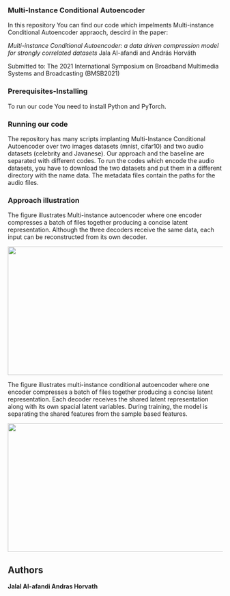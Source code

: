 ### Multi-Instance Conditional Autoencoder
In this repository You can find our code which impelments Multi-instance Conditional Autoencoder appraoch, descird in the paper:

*Multi-instance Conditional Autoencoder: a data driven compression model for strongly correlated datasets*
Jala Al-afandi and András Horváth

Submitted to:
The 2021 International Symposium on Broadband Multimedia Systems and Broadcasting (BMSB2021)

### Prerequisites-Installing
To run our code You need to install Python and PyTorch.

### Running our code
The repository has many scripts implanting Multi-Instance Conditional Autoencoder over two images datasets (mnist, cifar10) and two audio datasets (celebrity and Javanese). Our approach and the baseline are separated with different codes. To run the codes which encode the audio datasets, you have to download the two datasets and put them in a different directory with the name data. The metadata files contain the paths for the audio files.   

### Approach illustration
The figure illustrates Multi-instance autoencoder where one encoder compresses a batch of files together producing a concise latent representation. Although the three decoders receive the same data, each input can be reconstructed from its own decoder.

<img src="https://i.ibb.co/hBdyg7T/new.png" width="650" height="300">

The figure illustrates multi-instance conditional autoencoder where one encoder compresses a batch of files together producing a concise latent representation. Each decoder receives the shared latent representation along with its own spacial latent variables. During training, the model is separating the shared features from the sample based features.

<img src="https://i.ibb.co/WtDn5Ft/new-cond.png" width="650" height="300">

## Authors
**Jalal Al-afandi 
Andras Horvath** 
